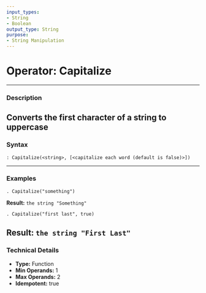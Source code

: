 ```yaml
---
input_types:
- String
- Boolean
output_type: String
purpose:
- String Manipulation
---
```

# Operator: Capitalize
---
### **Description**
Converts the first character of a string to uppercase
---
### **Syntax**
```
: Capitalize(<string>, [<capitalize each word (default is false)>])
```
---
### **Examples**
```
. Capitalize("something")
```
**Result:** `the string "Something"`
```
. Capitalize("first last", true)
```
**Result:** `the string "First Last"`
---
### **Technical Details**
- **Type:** Function
- **Min Operands:** 1
- **Max Operands:** 2
- **Idempotent:** true